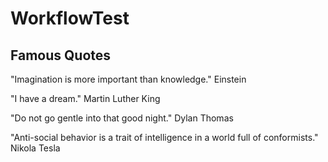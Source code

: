 # WorkflowTest

## Famous Quotes

"Imagination is more important than knowledge." Einstein

"I have a dream." Martin Luther King

"Do not go gentle into that good night." Dylan Thomas

"Anti-social behavior is a trait of intelligence in a world full of conformists." Nikola Tesla